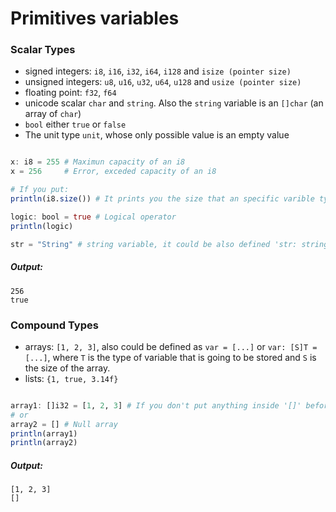 # Primitives variables
### Scalar Types
- signed integers: ```i8```, ```i16```, ```i32```, ```i64```, ```i128``` and ```isize (pointer size)```
- unsigned integers: ```u8```, ```u16```, ```u32```, ```u64```, ```u128``` and ```usize (pointer size)```
- floating point: ```f32```, ```f64```
- unicode scalar  ```char``` and ```string```. Also the ```string``` variable is an ```[]char``` (an array of ```char```)
- ```bool``` either ```true``` or ```false```
- The unit type ```unit```, whose only possible value is an empty value

```julia

x: i8 = 255 # Maximun capacity of an i8
x = 256     # Error, exceded capacity of an i8

# If you put:
println(i8.size()) # It prints you the size that an specific varible type can support, in this case i8

logic: bool = true # Logical operator
println(logic)

str = "String" # string variable, it could be also defined 'str: string = "String"' or  'str: []char = "String"'

```

##### Output:
```
256
true
```

### Compound Types
- arrays: ```[1, 2, 3]```, also could be defined as ```var = [...]``` or ```var: [S]T = [...]```, where ```T``` is the type of variable that is going to be stored and ```S``` is the size of the array.
- lists: ```{1, true, 3.14f}```

```julia

array1: []i32 = [1, 2, 3] # If you don't put anything inside '[]' before the 'i32', the code will create a dynamic allocated array
# or
array2 = [] # Null array
println(array1)
println(array2)

```

##### Output:
```
[1, 2, 3]
[]
```
